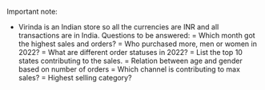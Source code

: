 Important note:
- Virinda is an Indian store so all the currencies are INR and all transactions are in India.
Questions to be answered: 
= Which month got the highest sales and orders?
= Who purchased more, men or women in 2022?
= What are different order statuses in 2022?
= List the top 10 states contributing to the sales.
= Relation between age and gender based on number of orders
= Which channel is contributing to max sales?
= Highest selling category?

<!---
ShehabYakoub/ShehabYakoub is a ✨ special ✨ repository because its `README.md` (this file) appears on your GitHub profile.
You can click the Preview link to take a look at your changes.
--->
